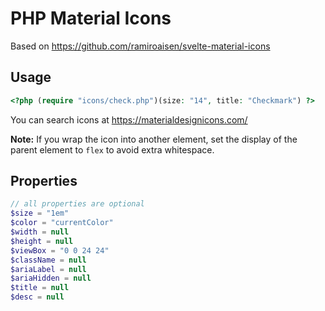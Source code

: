 # PHP Material Icons

Based on https://github.com/ramiroaisen/svelte-material-icons

## Usage

```php
<?php (require "icons/check.php")(size: "14", title: "Checkmark") ?>
```

You can search icons at https://materialdesignicons.com/

**Note:** If you wrap the icon into another element, set the display of the parent element to `flex` to avoid extra whitespace.

## Properties

```php
// all properties are optional
$size = "1em"
$color = "currentColor"
$width = null
$height = null
$viewBox = "0 0 24 24"
$className = null
$ariaLabel = null
$ariaHidden = null
$title = null
$desc = null
```
